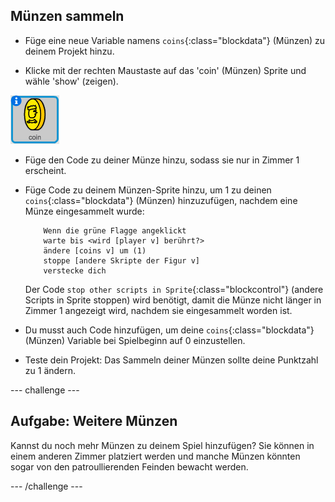 ## Münzen sammeln

+ Füge eine neue Variable namens `coins`{:class="blockdata"} (Münzen) zu deinem Projekt hinzu.

+ Klicke mit der rechten Maustaste auf das 'coin' (Münzen) Sprite und wähle 'show' (zeigen). 

![screenshot](images/world-coins.png)

+ Füge den Code zu deiner Münze hinzu, sodass sie nur in Zimmer 1 erscheint.

+ Füge Code zu deinem Münzen-Sprite hinzu, um 1 zu deinen `coins`{:class="blockdata"} (Münzen) hinzuzufügen, nachdem eine Münze eingesammelt wurde:

	```blocks
		Wenn die grüne Flagge angeklickt
		warte bis <wird [player v] berührt?>
		ändere [coins v] um (1)
		stoppe [andere Skripte der Figur v]
		verstecke dich
	```

	Der Code `stop other scripts in Sprite`{:class="blockcontrol"} (andere Scripts in Sprite stoppen) wird benötigt, damit die Münze nicht länger in Zimmer 1 angezeigt wird, nachdem sie eingesammelt worden ist.

+ Du musst auch Code hinzufügen, um deine `coins`{:class="blockdata"} (Münzen) Variable bei Spielbeginn auf 0 einzustellen.

+ Teste dein Projekt: Das Sammeln deiner Münzen sollte deine Punktzahl zu 1 ändern.

--- challenge ---

## Aufgabe: Weitere Münzen
Kannst du noch mehr Münzen zu deinem Spiel hinzufügen? Sie können in einem anderen Zimmer platziert werden und manche Münzen könnten sogar von den patroullierenden Feinden bewacht werden.

--- /challenge ---